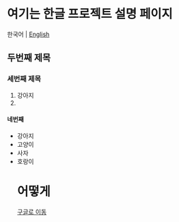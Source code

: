# 여기는 한글 프로젝트 설명 페이지
한국어 | [English](https://github.com/gohaseon/test1/edit/master/README-EN.md)

## 두번째 제목
### 세번째 제목
1. 강아지
2. 
#### 네번째 
- 강아지
- 고양이
- 사자
- 호랑이
        <h1>어떻게 </h1>
        [구글로 이동](https://google.com)
